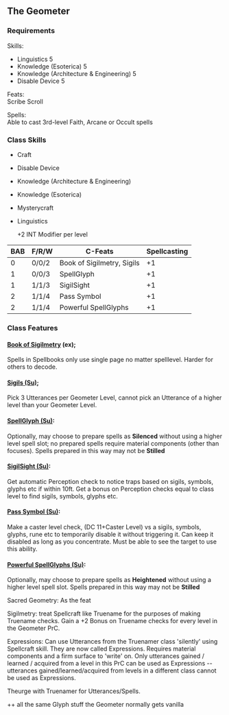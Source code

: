 
## The Geometer

### Requirements

Skills: 
- Linguistics 5
- Knowledge (Esoterica) 5
- Knowledge (Architecture & Engineering) 5
- Disable Device 5

Feats: \
    Scribe Scroll 

Spells: \
    Able to cast 3rd-level Faith, Arcane or Occult spells

### Class Skills

- Craft
- Disable Device
- Knowledge (Architecture & Engineering)
- Knowledge (Esoterica)
- Mysterycraft
- Linguistics

    +2 INT Modifier per level

| BAB  | F/R/W |  C-Feats | Spellcasting |
| --- | --- | --- | --- |
| 0 |  0/0/2  | Book of Sigilmetry, Sigils | +1
| 1 |  0/0/3  | SpellGlyph                 | +1
| 1 |  1/1/3  | SigilSight                 | +1
| 2 |  1/1/4  | Pass Symbol                | +1
| 2 |  1/1/4  | Powerful SpellGlyphs       | +1

### Class Features

#### <u>Book of Sigilmetry</u> (ex); 
Spells in Spellbooks only use single page no matter spelllevel. Harder for others to decode. 

#### <u>Sigils (Su)</u>; 
Pick 3 Utterances per Geometer Level, cannot pick an Utterance of a higher level than your Geometer Level. 

#### <u>SpellGlyph (Su)</u>:
Optionally, may choose to prepare spells as **Silenced** without using a higher level spell slot; no prepared spells require material components (other than focuses). Spells prepared in this way may not be **Stilled**

#### <u>SigilSight (Su)</u>:
Get automatic Perception check to notice traps based on sigils, symbols, glyphs etc if within 10ft. Get a bonus on Perception checks equal to class level to find sigils, symbols, glyphs etc. 

#### <u>Pass Symbol (Su)</u>: 
Make a caster level check, (DC 11+Caster Level) vs a sigils, symbols, glyphs, rune etc to temporarily disable it without triggering it. Can keep it disabled as long as you concentrate. Must be able to see the target to use this ability.   


#### <u>Powerful SpellGlyphs (Su)</u>:
Optionally, may choose to prepare spells as **Heightened** without using a higher level spell slot. Spells prepared in this way may not be **Stilled**






Sacred Geometry: As the feat

Sigilmetry: treat Spellcraft like Truename for the purposes of making Truename checks. Gain a +2 Bonus on Truename checks for every level in the Geometer PrC. 

Expressions: Can use Utterances from the Truenamer class 'silently' using Spellcraft skill. They are now called Expressions. Requires material components and a firm surface to 'write' on. Only utterances gained / learned / acquired from a level in this PrC can be used as Expressions -- utterances gained/learned/acquired from levels in a different class cannot be used as Expressions. 

Theurge with Truenamer for Utterances/Spells. 

++ all the same Glyph stuff the Geometer normally gets vanilla